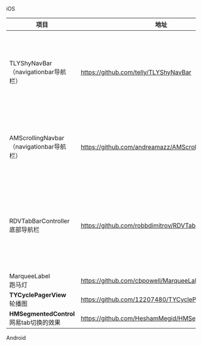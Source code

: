 iOS

| 项目                                       | 地址                                       | 描述                                      |
| ---------------------------------------- | ---------------------------------------- | --------------------------------------- |
| TLYShyNavBar<br />（navigationbar导航栏）     | https://github.com/telly/TLYShyNavBar    | 通过下滑操作出现一个额外的View 可以做额外的活动信息提示  然后点击跳转  |
| AMScrollingNavbar<br />（navigationbar导航栏） | https://github.com/andreamazz/AMScrollingNavbar | 用scroll滚动的时候，会隐藏navBar，腾出更多的空间          |
| RDVTabBarController<br />底部导航栏           | https://github.com/robbdimitrov/RDVTabBarController | 一个TabBar组件，可以方便设置底部菜单的文字图片，点击效果，小红点提示等。 |
| MarqueeLabel<br />跑马灯                    | https://github.com/cbpowell/MarqueeLabel |                                         |
| **TYCyclePagerView**<br />轮播图            | https://github.com/12207480/TYCyclePagerView |                                         |
| **HMSegmentedControl**<br />网易tab切换的效果   | https://github.com/HeshamMegid/HMSegmentedControl |                                         |

Android





